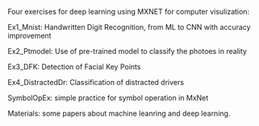 
Four exercises for deep learning using MXNET for computer visulization: 

Ex1_Mnist: Handwritten Digit Recognition, from ML to CNN with accuracy improvement 

Ex2_Ptmodel: Use of pre-trained model to classify the photoes in reality 

Ex3_DFK: Detection of Facial Key Points

Ex4_DistractedDr: Classification of distracted drivers

SymbolOpEx: simple practice for symbol operation in MxNet 

Materials: some papers about machine leanring and deep learning. 

